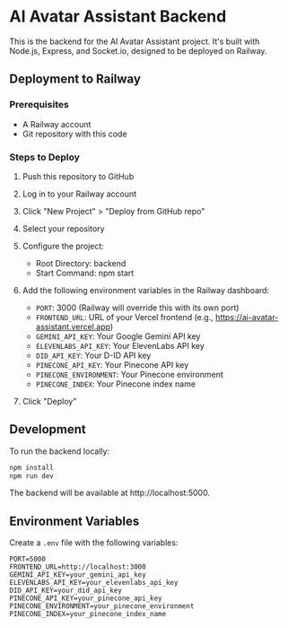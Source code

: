 # AI Avatar Assistant Backend

This is the backend for the AI Avatar Assistant project. It's built with Node.js, Express, and Socket.io, designed to be deployed on Railway.

## Deployment to Railway

### Prerequisites
- A Railway account
- Git repository with this code

### Steps to Deploy

1. Push this repository to GitHub
2. Log in to your Railway account
3. Click "New Project" > "Deploy from GitHub repo"
4. Select your repository
5. Configure the project:
   - Root Directory: backend
   - Start Command: npm start

6. Add the following environment variables in the Railway dashboard:
   - `PORT`: 3000 (Railway will override this with its own port)
   - `FRONTEND_URL`: URL of your Vercel frontend (e.g., https://ai-avatar-assistant.vercel.app)
   - `GEMINI_API_KEY`: Your Google Gemini API key
   - `ELEVENLABS_API_KEY`: Your ElevenLabs API key
   - `DID_API_KEY`: Your D-ID API key
   - `PINECONE_API_KEY`: Your Pinecone API key
   - `PINECONE_ENVIRONMENT`: Your Pinecone environment
   - `PINECONE_INDEX`: Your Pinecone index name

7. Click "Deploy"

## Development

To run the backend locally:

```bash
npm install
npm run dev
```

The backend will be available at http://localhost:5000.

## Environment Variables

Create a `.env` file with the following variables:

```
PORT=5000
FRONTEND_URL=http://localhost:3000
GEMINI_API_KEY=your_gemini_api_key
ELEVENLABS_API_KEY=your_elevenlabs_api_key
DID_API_KEY=your_did_api_key
PINECONE_API_KEY=your_pinecone_api_key
PINECONE_ENVIRONMENT=your_pinecone_environment
PINECONE_INDEX=your_pinecone_index_name 